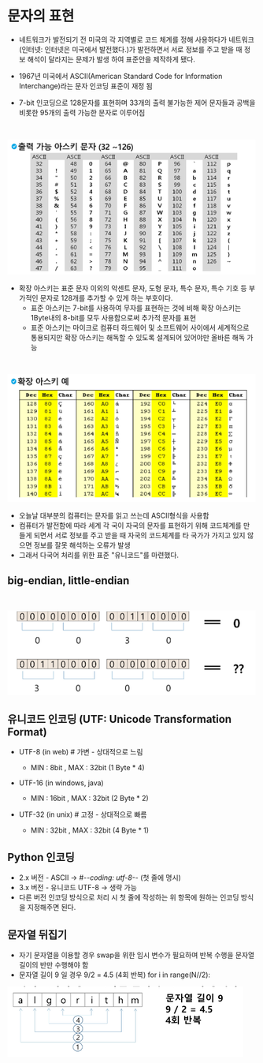 # 문자의 표현
- 네트워크가 발전되기 전 미국의 각 지역별로 코드 체계를 정해 사용하다가 네트워크(인터넷: 인터넷은 미국에서 발전했다.)가 발전하면서 서로 정보를 주고 받을 때 정보 해석이 달라지는 문제가 발생
하여 표준안을 제작하게 됐다. 
  
- 1967년 미국에서 ASCII(American Standard Code for Information Interchange)라는 문자 인코딩 표준이 재정 됨
- 7-bit 인코딩으로 128문자를 표현하며 33개의 출력 불가능한 제어 문자들과 공백을 비롯한 95개의 출력 가능한 문자로 이루어짐
<br>
  
![img.png](../Algorithm_Problem_Solving/img/ASCII_1.png)
<br>

- 확장 아스키는 표준 문자 이외의 악센트 문자, 도형 문자, 특수 문자, 특수 기호 등 부가적인 문자로 128개를 추가할 수 있게 하는 부호이다.
    - 표준 아스키는 7-bit를 사용하여 무자를 표현하는 것에 비해 확장 아스키는 1Byte내의 8-bit를 모두 사용함으로써 추가적 문자를 표현
    - 표준 아스키는 마이크로 컴퓨터 하드웨어 및 소프트웨어 사이에서 세계적으로 통용되지만 확장 아스키는 해독할 수 있도록 설계되어 있어야만 올바른 해독 가능
<br>

![img.png](../Algorithm_Problem_Solving/img/ASCII_2.png)
<br>

- 오늘날 대부분의 컴퓨터는 문자를 읽고 쓰는데 ASCII형식을 사용함
- 컴퓨터가 발전함에 따라 세계 각 국이 자국의 문자를 표현하기 위해 코드체계를 만들게 되면서 서로 정보를 주고 받을 때 자국의 코드체계를 타 국가가 가지고 있지 않으면 정보를 잘못 해석하는 오류가 발생
- 그래서 다국어 처리를 위한 표준 "유니코드"를 마련했다.


## big-endian, little-endian
<br>

![img.png](../Algorithm_Problem_Solving/img/endian.png)
<br>
## 유니코드 인코딩 (UTF: Unicode Transformation Format)
- UTF-8 (in web) # 가변 - 상대적으로 느림
    - MIN : 8bit , MAX : 32bit (1 Byte * 4)
    
- UTF-16 (in windows, java)
    - MIN : 16bit , MAX : 32bit (2 Byte * 2)
    
- UTF-32 (in unix) # 고정 - 상대적으로 빠름
    - MIN : 32bit , MAX : 32bit (4 Byte * 1)
    
## Python 인코딩
- 2.x 버전 - ASCII -> #-*-coding: utf-8-*- (첫 줄에 명시)
- 3.x 버전 - 유니코드 UTF-8 -> 생략 가능
- 다른 버전 인코딩 방식으로 처리 시 첫 줄에 작성하는 위 항목에 원하는 인코딩 방식을 지정해주면 된다.


## 문자열 뒤집기
- 자기 문자열을 이용할 경우 swap을 위한 임시 변수가 필요하며 반복 수행을 문자열 길이의 반만 수행해야 함
- 문자열 길이 9 일 경우 9/2 = 4.5 (4회 반복)
    for i in range(N//2):
  <br>
  
![img.png](../Algorithm_Problem_Solving/img/reverse.png)
<br>